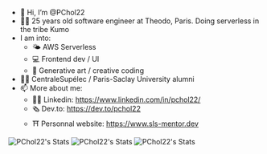 - 👋 Hi, I’m @PChol22
- 👨‍💻 25 years old software engineer at Theodo, Paris. Doing serverless in the tribe Kumo
- I am into:
  - 🌤 AWS Serverless
  - 💻 Frontend dev / UI
  - 🎨 Generative art / creative coding
- 👨‍🎓 CentraleSupélec / Paris-Saclay University alumni
- 📫 More about me:
  - 🤵‍♂️ Linkedin: https://www.linkedin.com/in/pchol22/
  - 🗞 Dev.to: https://dev.to/pchol22
  - ⛩ Personnal website: https://www.sls-mentor.dev


![PChol22's Stats](https://github-readme-stats.vercel.app/api/pin?username=sls-mentor&repo=sls-mentor&theme=dracula&hide_border=true&description_lines_count=3)
![PChol22's Stats](https://github-readme-stats.vercel.app/api/pin?username=PChol22&repo=sls-natgateway&theme=dracula&hide_border=true&description_lines_count=3)
![PChol22's Stats](https://github-readme-stats.vercel.app/api?username=PChol22&theme=dracula&show_icons=true&hide_border=true&count_private=true)

